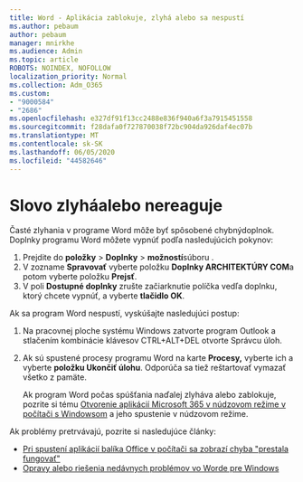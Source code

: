 ```yaml
---
title: Word - Aplikácia zablokuje, zlyhá alebo sa nespustí
ms.author: pebaum
author: pebaum
manager: mnirkhe
ms.audience: Admin
ms.topic: article
ROBOTS: NOINDEX, NOFOLLOW
localization_priority: Normal
ms.collection: Adm_O365
ms.custom:
- "9000584"
- "2686"
ms.openlocfilehash: e327df91f13cc2488e836f940a6f3a7915451558
ms.sourcegitcommit: f28dafa0f727870038f72bc904da926daf4ec07b
ms.translationtype: MT
ms.contentlocale: sk-SK
ms.lasthandoff: 06/05/2020
ms.locfileid: "44582646"
---
```

# <a name="word-crashes-or-doesnt-respond"></a>Slovo zlyháalebo nereaguje

Časté zlyhania v programe Word môže byť spôsobené chybnýdoplnok. Doplnky programu Word môžete vypnúť podľa nasledujúcich pokynov:

1. Prejdite do **položky**  >  **Doplnky**  >  **možností**súboru .
2. V zozname **Spravovať** vyberte položku **Doplnky ARCHITEKTÚRY COM**a potom vyberte položku **Prejsť**.
3. V poli **Dostupné doplnky** zrušte začiarknutie políčka vedľa doplnku, ktorý chcete vypnúť, a vyberte **tlačidlo OK**.

Ak sa program Word nespustí, vyskúšajte nasledujúci postup:

1.   Na pracovnej ploche systému Windows zatvorte program Outlook a stlačením kombinácie klávesov CTRL+ALT+DEL otvorte Správcu úloh. 
2. Ak sú spustené procesy programu Word na karte **Procesy,** vyberte ich a vyberte **položku Ukončiť úlohu**. Odporúča sa tiež reštartovať vymazať všetko z pamäte.

    Ak program Word počas spúšťania naďalej zlyháva alebo zablokuje, pozrite si tému [Otvorenie aplikácií Microsoft 365 v núdzovom režime v počítači s Windowsom](https://support.office.com/article/Open-Office-apps-in-safe-mode-on-a-Windows-PC-dedf944a-5f4b-4afb-a453-528af4f7ac72) a jeho spustenie v núdzovom režime.

Ak problémy pretrvávajú, pozrite si nasledujúce články: 
- [Pri spustení aplikácií balíka Office v počítači sa zobrazí chyba "prestala fungovať"](https://support.office.com/article/52bd7985-4e99-4a35-84c8-2d9b8301a2fa)
- [Opravy alebo riešenia nedávnych problémov vo Worde pre Windows](https://support.office.com/article/bf6bf17c-2807-4871-83ce-e337ae8f0b86)